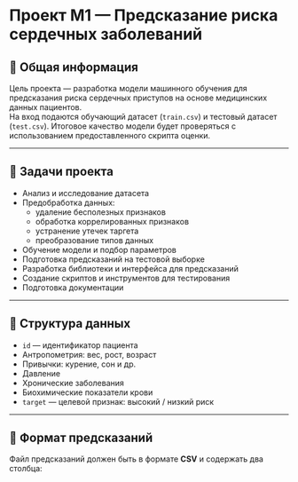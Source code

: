 # Проект М1 — Предсказание риска сердечных заболеваний

## 📌 Общая информация
Цель проекта — разработка модели машинного обучения для предсказания риска сердечных приступов на основе медицинских данных пациентов.  
На вход подаются обучающий датасет (`train.csv`) и тестовый датасет (`test.csv`). Итоговое качество модели будет проверяться с использованием предоставленного скрипта оценки.

---

## 🎯 Задачи проекта
- Анализ и исследование датасета  
- Предобработка данных:
  - удаление бесполезных признаков  
  - обработка коррелированных признаков  
  - устранение утечек таргета  
  - преобразование типов данных  
- Обучение модели и подбор параметров  
- Подготовка предсказаний на тестовой выборке  
- Разработка библиотеки и интерфейса для предсказаний  
- Создание скриптов и инструментов для тестирования  
- Подготовка документации  

---

## 📂 Структура данных
- `id` — идентификатор пациента  
- Антропометрия: вес, рост, возраст  
- Привычки: курение, сон и др.  
- Давление  
- Хронические заболевания  
- Биохимические показатели крови  
- `target` — целевой признак: высокий / низкий риск  

---

## 📑 Формат предсказаний
Файл предсказаний должен быть в формате **CSV** и содержать два столбца: